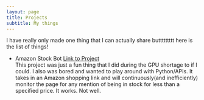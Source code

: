 ```yaml
---
layout: page
title: Projects
subtitle: My things
---
```


I have really only made one thing that I can actually share buttttttttt here is the list of things!

* Amazon Stock Bot  [Link to Project](https://github.com/decampc/amazon-stock-bot)\
This project was just a fun thing that I did during the GPU shortage to if I could. I also was bored and wanted to play around with Python/APIs. It takes in an Amazon shopping link and will continuously(and inefficiently) monitor the page for any mention of being in stock for less than a specified price. It works. Not well. 
